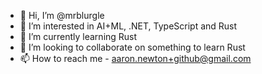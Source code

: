 - 👋 Hi, I’m @mrblurgle
- 👀 I’m interested in AI+ML, .NET, TypeScript and Rust
- 🌱 I’m currently learning Rust
- 💞️ I’m looking to collaborate on something to learn Rust
- 📫 How to reach me - aaron.newton+github@gmail.com

<!---
mrblurgle/mrblurgle is a ✨ special ✨ repository because its `README.md` (this file) appears on your GitHub profile.
You can click the Preview link to take a look at your changes.
--->
